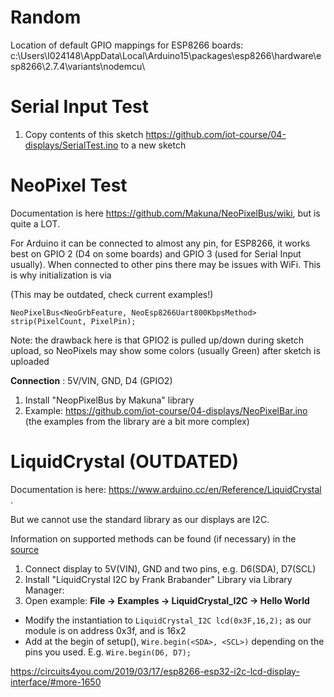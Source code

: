 # Random
Location of default GPIO mappings for ESP8266 boards: 	c:\Users\I024148\AppData\Local\Arduino15\packages\esp8266\hardware\esp8266\2.7.4\variants\nodemcu\

# Serial Input Test
1. Copy contents of this sketch https://github.com/iot-course/04-displays/SerialTest.ino to a new sketch

# NeoPixel Test
Documentation is here https://github.com/Makuna/NeoPixelBus/wiki, but is quite a LOT.

For Arduino it can be connected to almost any pin, for ESP8266, it works best on GPIO 2 (D4 on some boards) and GPIO 3 (used for Serial Input usually). When connected to other pins there may be issues with WiFi. This is why initialization is via

(This may be outdated, check current examples!)

`NeoPixelBus<NeoGrbFeature, NeoEsp8266Uart800KbpsMethod> strip(PixelCount, PixelPin);`

Note: the drawback here is that GPIO2 is pulled up/down during sketch upload, so NeoPixels may show some colors (usually Green) after sketch is uploaded

**Connection** : 5V/VIN, GND, D4 (GPIO2)
1. Install "NeopPixelBus by Makuna" library
2. Example: https://github.com/iot-course/04-displays/NeoPixelBar.ino (the examples from the library are a bit more complex)


# LiquidCrystal (OUTDATED)
Documentation is here: https://www.arduino.cc/en/Reference/LiquidCrystal .

But we cannot use the standard library as our displays are I2C.

Information on supported methods can be found (if necessary) in the [source](https://github.com/marcoschwartz/LiquidCrystal_I2C/blob/master/) 
1. Connect display to 5V(VIN), GND and two pins, e.g. D6(SDA), D7(SCL)
1. Install "LiquidCrystal I2C by Frank Brabander" Library via Library Manager: 
2. Open example: **File -> Examples -> LiquidCrystal_I2C -> Hello World**
  * Modify the instantiation to `LiquidCrystal_I2C lcd(0x3F,16,2);` as our module is on address 0x3f, and is 16x2
  * Add at the begin of setup(), `Wire.begin(<SDA>, <SCL>)` depending on the pins you used. E.g. `Wire.begin(D6, D7);`
 
https://circuits4you.com/2019/03/17/esp8266-esp32-i2c-lcd-display-interface/#more-1650